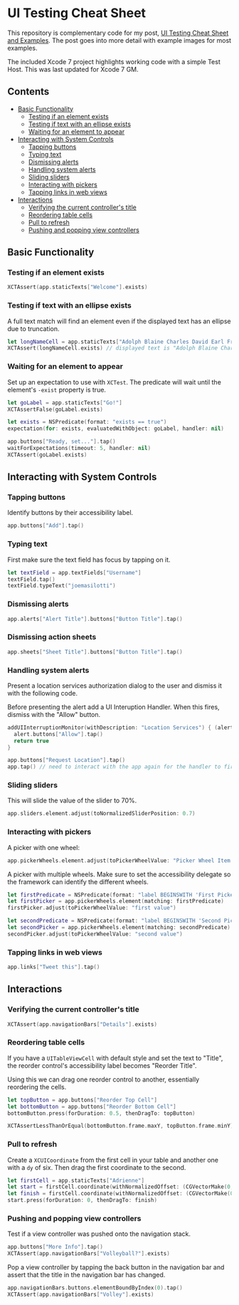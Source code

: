 # UI Testing Cheat Sheet

This repository is complementary code for my post, [UI Testing Cheat Sheet and Examples](http://masilotti.com/ui-testing-cheat-sheet/). The post goes into more detail with example images for most examples.

The included Xcode 7 project highlights working code with a simple Test Host. This was last updated for Xcode 7 GM.

## Contents

- [Basic Functionality](#basic-functionality)
  - [Testing if an element exists](#testing-if-an-element-exists) 
  - [Testing if text with an ellipse exists](#testing-if-text-with-an-ellipse-exists)
  - [Waiting for an element to appear](#waiting-for-an-element-to-appear) 
- [Interacting with System Controls](#interacting-with-system-controls)
  - [Tapping buttons](#tapping-buttons) 
  - [Typing text](#typing-text) 
  - [Dismissing alerts](#dismissing-alerts) 
  - [Handling system alerts](#handling-system-alerts) 
  - [Sliding sliders](#sliding-sliders) 
  - [Interacting with pickers](#interacting-with-pickers) 
  - [Tapping links in web views](#tapping-links-in-web-views) 
- [Interactions](#interactions)
  - [Verifying the current controller's title](#verifying-the-current-controllers-title) 
  - [Reordering table cells](#reordering-table-cells) 
  - [Pull to refresh](#pull-to-refresh) 
  - [Pushing and popping view controllers](#pushing-and-popping-view-controllers)

## Basic Functionality

### Testing if an element exists

````swift
XCTAssert(app.staticTexts["Welcome"].exists)
````

### Testing if text with an ellipse exists
A full text match will find an element even if the displayed text has an ellipse due to truncation.

````swift
let longNameCell = app.staticTexts["Adolph Blaine Charles David Earl Frederick Gerald Hubert Irvin John Kenneth Lloyd Martin Nero Oliver Paul Quincy Randolph Sherman Thomas Uncas Victor William Xerxes Yancy Wolfeschlegelsteinhausenbergerdorff, Senior"]
XCTAssert(longNameCell.exists) // displayed text is "Adolph Blaine Charles David Earl Freder..."
````

### Waiting for an element to appear
Set up an expectation to use with `XCTest`. The predicate will wait until the element's `-exist` property is true.

````swift
let goLabel = app.staticTexts["Go!"]
XCTAssertFalse(goLabel.exists)

let exists = NSPredicate(format: "exists == true")
expectation(for: exists, evaluatedWithObject: goLabel, handler: nil)

app.buttons["Ready, set..."].tap()
waitForExpectations(timeout: 5, handler: nil)
XCTAssert(goLabel.exists)
````

## Interacting with System Controls

### Tapping buttons
Identify buttons by their accessibility label.

````swift
app.buttons["Add"].tap()
````

### Typing text
First make sure the text field has focus by tapping on it.

````swift
let textField = app.textFields["Username"]
textField.tap()
textField.typeText("joemasilotti")
````

### Dismissing alerts
````swift
app.alerts["Alert Title"].buttons["Button Title"].tap()
````

### Dismissing action sheets
````swift
app.sheets["Sheet Title"].buttons["Button Title"].tap()
````

### Handling system alerts
Present a location services authorization dialog to the user and dismiss it with the following code.

Before presenting the alert add a UI Interuption Handler. When this fires, dismiss with the "Allow" button.

````swift
addUIInterruptionMonitor(withDescription: "Location Services") { (alert) -> Bool in
  alert.buttons["Allow"].tap()
  return true
}

app.buttons["Request Location"].tap()
app.tap() // need to interact with the app again for the handler to fire
````

### Sliding sliders
This will slide the value of the slider to 70%.

````swift
app.sliders.element.adjust(toNormalizedSliderPosition: 0.7)
````

### Interacting with pickers
A picker with one wheel:

````swift
app.pickerWheels.element.adjust(toPickerWheelValue: "Picker Wheel Item Title")
````

A picker with multiple wheels. Make sure to set the accessibility delegate so the framework can identify the different wheels.

````swift
let firstPredicate = NSPredicate(format: "label BEGINSWITH 'First Picker'")
let firstPicker = app.pickerWheels.element(matching: firstPredicate)
firstPicker.adjust(toPickerWheelValue: "first value")

let secondPredicate = NSPredicate(format: "label BEGINSWITH 'Second Picker'")
let secondPicker = app.pickerWheels.element(matching: secondPredicate)
secondPicker.adjust(toPickerWheelValue: "second value")

````

### Tapping links in web views
````swift
app.links["Tweet this"].tap()
````

## Interactions

### Verifying the current controller's title
````swift
XCTAssert(app.navigationBars["Details"].exists)
````

### Reordering table cells
If you have a `UITableViewCell` with default style and set the text to "Title", the reorder control's accessibility label becomes "Reorder Title".

Using this we can drag one reorder control to another, essentially reordering the cells.

````swift
let topButton = app.buttons["Reorder Top Cell"]
let bottomButton = app.buttons["Reorder Bottom Cell"]
bottomButton.press(forDuration: 0.5, thenDragTo: topButton)

XCTAssertLessThanOrEqual(bottomButton.frame.maxY, topButton.frame.minY)
````

### Pull to refresh

Create a `XCUICoordinate` from the first cell in your table and another one with a `dy` of six. Then drag the first coordinate to the second.

````swift
let firstCell = app.staticTexts["Adrienne"]
let start = firstCell.coordinate(withNormalizedOffset: (CGVectorMake(0, 0))
let finish = firstCell.coordinate(withNormalizedOffset: (CGVectorMake(0, 6))
start.press(forDuration: 0, thenDragTo: finish)
````

### Pushing and popping view controllers

Test if a view controller was pushed onto the navigation stack.

```swift
app.buttons["More Info"].tap()
XCTAssert(app.navigationBars["Volleyball?"].exists)
```

Pop a view controller by tapping the back button in the navigation bar and assert that the title in the navigation bar has changed.

```swift
app.navigationBars.buttons.elementBoundByIndex(0).tap()
XCTAssert(app.navigationBars["Volley"].exists)
```
